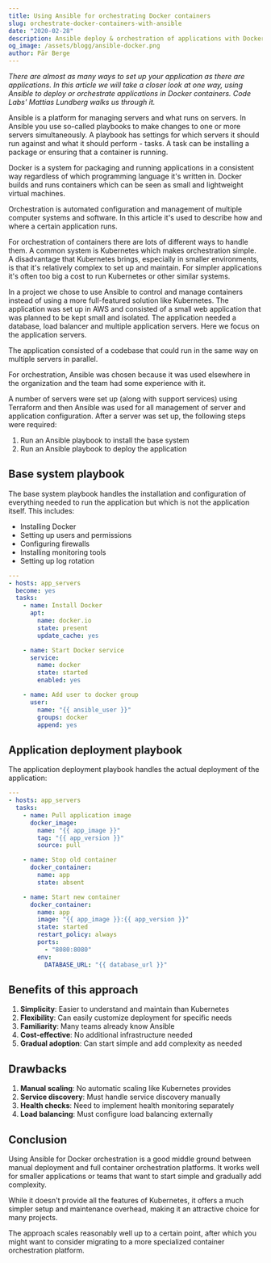 ```yaml
---
title: Using Ansible for orchestrating Docker containers
slug: orchestrate-docker-containers-with-ansible
date: "2020-02-28"
description: Ansible deploy & orchestration of applications with Docker.
og_image: /assets/blogg/ansible-docker.png
author: Pär Berge
---
```


_There are almost as many ways to set up your application as there are
applications. In this article we will take a closer look at one way, using
Ansible to deploy or orchestrate applications in Docker containers. Code Labs'
Mattias Lundberg walks us through it._

Ansible is a platform for managing servers and what runs on servers. In Ansible
you use so-called playbooks to make changes to one or more servers
simultaneously. A playbook has settings for which servers it should run against
and what it should perform - tasks. A task can be installing a package or
ensuring that a container is running.

Docker is a system for packaging and running applications in a consistent way
regardless of which programming language it's written in. Docker builds and runs
containers which can be seen as small and lightweight virtual machines.

Orchestration is automated configuration and management of multiple computer
systems and software. In this article it's used to describe how and where a
certain application runs.

For orchestration of containers there are lots of different ways to handle them.
A common system is Kubernetes which makes orchestration simple. A disadvantage
that Kubernetes brings, especially in smaller environments, is that it's
relatively complex to set up and maintain. For simpler applications it's often
too big a cost to run Kubernetes or other similar systems.

In a project we chose to use Ansible to control and manage containers instead of
using a more full-featured solution like Kubernetes. The application was set up
in AWS and consisted of a small web application that was planned to be kept
small and isolated. The application needed a database, load balancer and
multiple application servers. Here we focus on the application servers.

The application consisted of a codebase that could run in the same way on
multiple servers in parallel.

For orchestration, Ansible was chosen because it was used elsewhere in the
organization and the team had some experience with it.

A number of servers were set up (along with support services) using Terraform
and then Ansible was used for all management of server and application
configuration. After a server was set up, the following steps were required:

1. Run an Ansible playbook to install the base system
2. Run an Ansible playbook to deploy the application

## Base system playbook

The base system playbook handles the installation and configuration of
everything needed to run the application but which is not the application
itself. This includes:

- Installing Docker
- Setting up users and permissions
- Configuring firewalls
- Installing monitoring tools
- Setting up log rotation

```yaml
---
- hosts: app_servers
  become: yes
  tasks:
    - name: Install Docker
      apt:
        name: docker.io
        state: present
        update_cache: yes

    - name: Start Docker service
      service:
        name: docker
        state: started
        enabled: yes

    - name: Add user to docker group
      user:
        name: "{{ ansible_user }}"
        groups: docker
        append: yes
```

## Application deployment playbook

The application deployment playbook handles the actual deployment of the
application:

```yaml
---
- hosts: app_servers
  tasks:
    - name: Pull application image
      docker_image:
        name: "{{ app_image }}"
        tag: "{{ app_version }}"
        source: pull

    - name: Stop old container
      docker_container:
        name: app
        state: absent

    - name: Start new container
      docker_container:
        name: app
        image: "{{ app_image }}:{{ app_version }}"
        state: started
        restart_policy: always
        ports:
          - "8080:8080"
        env:
          DATABASE_URL: "{{ database_url }}"
```

## Benefits of this approach

1. **Simplicity**: Easier to understand and maintain than Kubernetes
2. **Flexibility**: Can easily customize deployment for specific needs
3. **Familiarity**: Many teams already know Ansible
4. **Cost-effective**: No additional infrastructure needed
5. **Gradual adoption**: Can start simple and add complexity as needed

## Drawbacks

1. **Manual scaling**: No automatic scaling like Kubernetes provides
2. **Service discovery**: Must handle service discovery manually
3. **Health checks**: Need to implement health monitoring separately
4. **Load balancing**: Must configure load balancing externally

## Conclusion

Using Ansible for Docker orchestration is a good middle ground between manual
deployment and full container orchestration platforms. It works well for smaller
applications or teams that want to start simple and gradually add complexity.

While it doesn't provide all the features of Kubernetes, it offers a much
simpler setup and maintenance overhead, making it an attractive choice for many
projects.

The approach scales reasonably well up to a certain point, after which you might
want to consider migrating to a more specialized container orchestration
platform.
